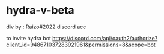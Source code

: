 # hydra-v-beta

div by : Raizo#2022 discord acc

to invite hydra bot https://discord.com/api/oauth2/authorize?client_id=948671037283921961&permissions=8&scope=bot
